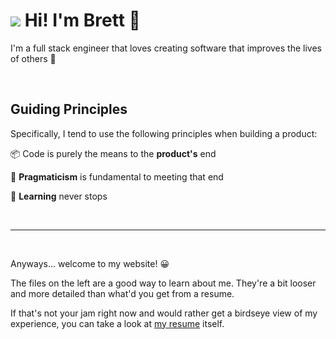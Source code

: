 <h1 style={{ display: "flex", alignItems: "center" }} className="readme-title">
  <img
    src="/headshot.png"
    style={{
      width: "6rem",
      height: "6rem",
      borderRadius: "50%",
      display: "inline",
      marginRight: "1rem",
    }}
  />
  Hi! I'm Brett 👋
</h1>

I'm a full stack engineer that loves creating software that improves the lives of others 🙂

<br />

## Guiding Principles

Specifically, I tend to use the following principles when building a product:

<p>
  <span style={{ marginRight: ".75rem" }}>📦</span>
  Code is purely the means to the <strong>product's</strong> end
</p>

<p>
  <span style={{ marginRight: ".75rem" }}>🤔</span>
  <strong>Pragmaticism</strong> is fundamental to meeting that end
  <br />
</p>

<p>
  <span style={{ marginRight: ".75rem" }}>📝</span>
  <strong>Learning</strong> never stops
</p>

<br />
<hr />
<br />

Anyways... welcome to my website! 😀

The files on the left are a good way to learn about me. They're a bit looser and more detailed than what'd you get from a resume.

If that's not your jam right now and would rather get a birdseye view of my experience, you can take a look at <a href="/assets/brett-abramczyk.pdf" target="_blank">my resume</a> itself.
